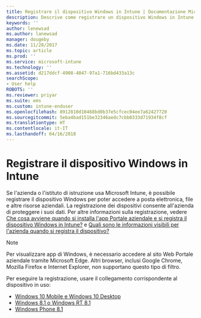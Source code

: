 ```yaml
---
title: Registrare il dispositivo Windows in Intune | Documentazione Microsoft
description: Descrive come registrare un dispositivo Windows in Intune
keywords: ''
author: lenewsad
ms.author: lanewsad
manager: dougeby
ms.date: 11/28/2017
ms.topic: article
ms.prod: ''
ms.service: microsoft-intune
ms.technology: ''
ms.assetid: d217ddcf-4908-4047-97a1-716bd433a13c
searchScope:
- User help
ROBOTS: ''
ms.reviewer: priyar
ms.suite: ems
ms.custom: intune-enduser
ms.openlocfilehash: 8912810d10468bd0b37e5cfcec04ee7a62427720
ms.sourcegitcommit: 5eba4bad151be32346aedc7cbb0333d71934f8cf
ms.translationtype: HT
ms.contentlocale: it-IT
ms.lasthandoff: 04/16/2018
---
```

# <a name="enroll-your-windows-device-in-intune"></a>Registrare il dispositivo Windows in Intune

Se l'azienda o l'istituto di istruzione usa Microsoft Intune, è possibile registrare il dispositivo Windows per poter accedere a posta elettronica, file e altre risorse aziendali. La registrazione dei dispositivi consente all'azienda di proteggere i suoi dati. Per altre informazioni sulla registrazione, vedere [Che cosa avviene quando si installa l'app Portale aziendale e si registra il dispositivo Windows in Intune?](what-happens-if-you-install-the-company-portal-app-and-enroll-your-device-in-intune-windows.md) e [Quali sono le informazioni visibili per l'azienda quando si registra il dispositivo?](what-info-can-your-company-see-when-you-enroll-your-device-in-intune.md)

> [!NOTE]
> Per visualizzare app di Windows, è necessario accedere al sito Web Portale aziendale tramite Microsoft Edge. Altri browser, inclusi Google Chrome, Mozilla Firefox e Internet Explorer, non supportano questo tipo di filtro.


Per eseguire la registrazione, usare il collegamento corrispondente al dispositivo in uso:

-  [Windows 10 Mobile e Windows 10 Desktop](enroll-your-w10-phone-or-w10-pc-windows.md)
-  [Windows 8.1 o Windows RT 8.1](enroll-your-w81-or-rt81-windows.md)
-  [Windows Phone 8.1](enroll-your-wp81-windows.md)
